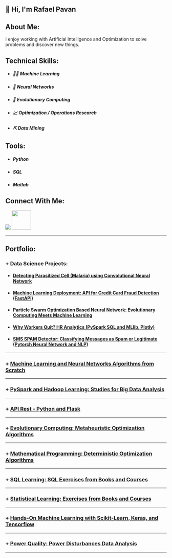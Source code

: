 <h2> 👋 Hi, I'm Rafael Pavan </h2>

## About Me:

I enjoy working with Artificial Intelligence and Optimization to solve problems and discover new things.

## Technical Skills:

- ##### 👨‍💻 Machine Learning
- ##### 🧠 Neural Networks
- ##### 🧬 Evolutionary Computing
- ##### 📈 Optimization / Operations Research
- ##### ⛏️ Data Mining

## Tools:

- ##### Python
- ##### SQL
- ##### Matlab



## Connect With Me: 
[<img src="https://img.shields.io/badge/linkedin-%230077B5.svg?&style=for-the-badge&logo=linkedin&logoColor=white" />](https://www.linkedin.com/in/engrafaelpavan/) <img src="https://media.giphy.com/media/LnQjpWaON8nhr21vNW/giphy.gif" width="60">

--------

## Portfolio:

### + Data Science Projects:
- #### [Detecting Parasitized Cell (Malaria) using Convolutional Neural Network](https://github.com/rafaelpavan95/Malaria_Computer_Vision)
- #### [Machine Learning Deployment: API for Credit Card Fraud Detection (FastAPI)](https://github.com/rafaelpavan95/Fraud_Detection)
- #### [Particle Swarm Optimization Based Neural Network: Evolutionary Computing Meets Machine Learning](https://github.com/rafaelpavan95/PSO_Neural_Network)
- #### [Why Workers Quit? HR Analytics (PySpark SQL and MLlib, Plotly)](https://nbviewer.org/github/rafaelpavan95/HR_Analytics/blob/main/notebook.ipynb)
- #### [SMS SPAM Detector: Classifying Messages as Spam or Legitimate (Pytorch Neural Network and NLP)](https://github.com/rafaelpavan95/SPAM_Detector)
_________________

### + [Machine Learning and Neural Networks Algorithms from Scratch](https://github.com/rafaelpavan95/MSc_MachineLearning_DataMining)

_________________

### + [PySpark and Hadoop Learning: Studies for Big Data Analysis](https://github.com/rafaelpavan95/Spark_Hadoop_Learning)
_________________

### + [API Rest - Python and Flask](https://github.com/rafaelpavan95/API_Rest)
_________________


### + [Evolutionary Computing: Metaheuristic Optimization Algorithms](https://github.com/rafaelpavan95/Metaheuristic_Optimization)

_________________

### + [Mathematical Programming: Deterministic Optimization Algorithms](https://github.com/rafaelpavan95/Optimization_Algorithms)

_________________

### + [SQL Learning: SQL Exercises from Books and Courses](https://github.com/rafaelpavan95/SQL_Learning)


_________________

### + [Statistical Learning: Exercises from Books and Courses](https://github.com/rafaelpavan95/statistical_learning)


_________________

### + [Hands-On Machine Learning with Scikit-Learn, Keras, and Tensorflow](https://github.com/rafaelpavan95/Hands_On_Machine_Learning)


_________________

### + [Power Quality: Power Disturbances Data Analysis](https://github.com/rafaelpavan95/Power_Quality)

____
